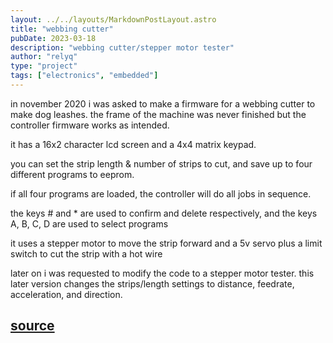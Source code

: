```yaml
---
layout: ../../layouts/MarkdownPostLayout.astro
title: "webbing cutter"
pubDate: 2023-03-18
description: "webbing cutter/stepper motor tester"
author: "relyq"
type: "project"
tags: ["electronics", "embedded"]
---
```


in november 2020 i was asked to make a firmware for a webbing cutter to make dog leashes. the frame of the machine was never finished but the controller firmware works as intended.

it has a 16x2 character lcd screen and a 4x4 matrix keypad.

you can set the strip length & number of strips to cut, and save up to four different programs to eeprom.

if all four programs are loaded, the controller will do all jobs in sequence.

the keys # and \* are used to confirm and delete respectively, and the keys A, B, C, D are used to select programs

it uses a stepper motor to move the strip forward and a 5v servo plus a limit switch to cut the strip with a hot wire

later on i was requested to modify the code to a stepper motor tester.
this later version changes the strips/length settings to distance, feedrate, acceleration, and direction.

## <a href="https://github.com/relyq/webbingcutter" target="_blank" rel="noopener noreferrer">source</a>
